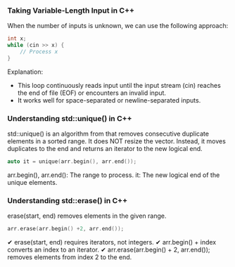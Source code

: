 ### Taking Variable-Length Input in C++

When the number of inputs is unknown, we can use the following approach:

```cpp
int x;
while (cin >> x) {
    // Process x
}
```

Explanation:
- This loop continuously reads input until the input stream (cin) reaches the end of file (EOF) or encounters an invalid input.
- It works well for space-separated or newline-separated inputs.



### Understanding std::unique() in C++

std::unique() is an algorithm from <algorithm> that removes consecutive duplicate elements in a sorted range.
It does NOT resize the vector. Instead, it moves duplicates to the end and returns an iterator to the new logical end.

```cpp
auto it = unique(arr.begin(), arr.end());
```

arr.begin(), arr.end(): The range to process.
it: The new logical end of the unique elements.


### Understanding std::erase() in C++

erase(start, end) removes elements in the given range.

```cpp
arr.erase(arr.begin() +2, arr.end());
```

✔ erase(start, end) requires iterators, not integers.
✔ arr.begin() + index converts an index to an iterator.
✔ arr.erase(arr.begin() + 2, arr.end()); removes elements from index 2 to the end.